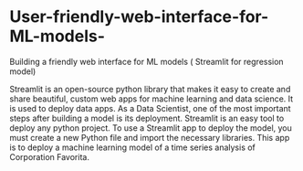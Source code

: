 # User-friendly-web-interface-for-ML-models-
Building a friendly web interface for ML models ( Streamlit for regression model)
 
 Streamlit is an open-source python library that makes it easy to create and share beautiful, custom web apps for machine learning and data science. It is used to deploy data apps.
 As a Data Scientist, one of the most important steps after building a model is its deployment. Streamlit is an easy tool to deploy any python project.
 To use a Streamlit app to deploy the model, you must create a new Python file and import the necessary libraries.
 This app is to deploy a machine learning model of a time series analysis of Corporation Favorita.


